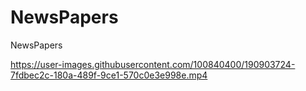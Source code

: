 # NewsPapers
 NewsPapers

https://user-images.githubusercontent.com/100840400/190903724-7fdbec2c-180a-489f-9ce1-570c0e3e998e.mp4



